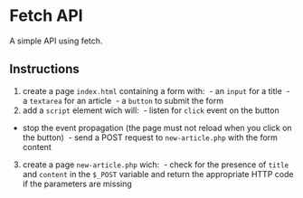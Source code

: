 # Fetch API
A simple API using fetch.

## Instructions

1. create a page `index.html` containing a form with:
  - an `input` for a title
  - a `textarea` for an article
  - a `button` to submit the form
2. add a `script` element wich will:
  - listen for `click` event on the button
  - stop the event propagation (the page must not reload when you click on the button)
  - send a POST request to `new-article.php` with the form content
3. create a page `new-article.php` wich:
  - check for the presence of `title` and `content` in the `$_POST` variable and return the appropriate HTTP code if the parameters are missing
